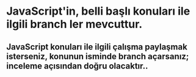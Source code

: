 # JavaScript'in, belli başlı konuları ile ilgili branch ler mevcuttur.
## JavaScript konuları ile ilgili çalışma paylaşmak isterseniz, konunun isminde branch açarsanız; inceleme açısından doğru olacaktır..
